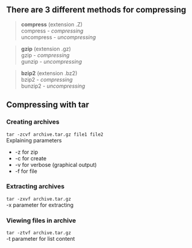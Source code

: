 ## There are 3 different methods for compressing

> **compress** (extension .Z)  
compress - *compressing*  
uncompress - *uncompressing*

> **gzip** (extension .gz)  
gzip - *compressing*  
gunzip - *uncompressing*

> **bzip2** (extension .bz2)  
bzip2 - *compressing*  
bunzip2 - *uncompressing*

## Compressing with tar

### Creating archives
`tar -zcvf archive.tar.gz file1 file2`  
Explaining parameters  
- -z for zip
- -c for create
- -v for verbose (graphical output)
- -f for file

### Extracting archives
`tar -zxvf archive.tar.gz`  
-x parameter for extracting

### Viewing files in archive
`tar -ztvf archive.tar.gz`  
-t parameter for list content